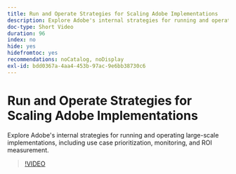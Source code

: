 ```yaml
---
title: Run and Operate Strategies for Scaling Adobe Implementations
description: Explore Adobe's internal strategies for running and operating large-scale implementations, including use case prioritization, monitoring, and ROI measurement.
doc-type: Short Video
duration: 96
index: no
hide: yes
hidefromtoc: yes
recommendations: noCatalog, noDisplay
exl-id: bdd0367a-4aa4-453b-97ac-9e6bb38730c6
---
```

# Run and Operate Strategies for Scaling Adobe Implementations

Explore Adobe's internal strategies for running and operating large-scale implementations, including use case prioritization, monitoring, and ROI measurement.

<!-- 62_S655_3442541_95_run-and-operate-strategies-for-scaling-adobe-implementations -->
>[!VIDEO](https://video.tv.adobe.com/v/3458338/?learn=on&enablevpops=true)
